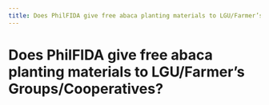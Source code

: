 ```yaml
---
title: Does PhilFIDA give free abaca planting materials to LGU/Farmer’s Groups/Cooperatives?
---
```


# Does PhilFIDA give free abaca planting materials to LGU/Farmer’s Groups/Cooperatives?
